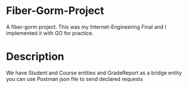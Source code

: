 # Fiber-Gorm-Project
A fiber-gorm project. This was my Internet-Engineering Final and I implemented it with GO for practice.

# Description
We have Student and Course entities and GradeReport as a bridge entity
you can use Postman json file to send declared requests
